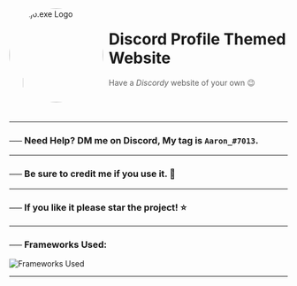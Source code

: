 <img width="170" height="170" align="left" style="float: left; margin: 0 10px 0 0; border-radius: 50%;" alt="Majo.exe Logo" src="https://cdn.discordapp.com/attachments/986541842025836554/986580295539126333/858da0c8898e2f7d4a3c2c65c18f5fa5-modified.png">  

# Discord Profile Themed Website

> Have a *Discordy* website of your own 😉

<br><br>

---

### ── Need Help? DM me on Discord, My tag is `Aaron_#7013`.

---

### ── Be sure to credit me if you use it. 🙂

--- 

### ── If you like it please star the project! ⭐

--- 

### ── Frameworks Used: 

![Frameworks Used](https://skillicons.dev/icons?i=html,css)

---